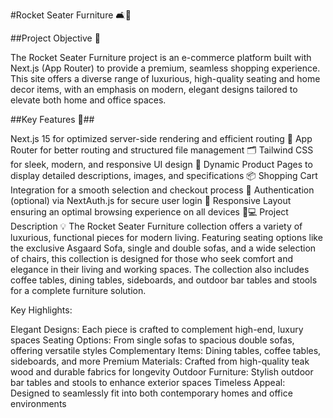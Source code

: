 #Rocket Seater Furniture 🛋️🚀

##Project Objective 🎯

The Rocket Seater Furniture project is an e-commerce platform built with Next.js (App Router) to provide a premium, seamless shopping experience. This site offers a diverse range of luxurious, high-quality seating and home decor items, with an emphasis on modern, elegant designs tailored to elevate both home and office spaces.

##Key Features 🔑##

Next.js 15 for optimized server-side rendering and efficient routing 🚀
App Router for better routing and structured file management 🗂
Tailwind CSS for sleek, modern, and responsive UI design 💅
Dynamic Product Pages to display detailed descriptions, images, and specifications 📦
Shopping Cart Integration for a smooth selection and checkout process 🛒
Authentication (optional) via NextAuth.js for secure user login 🔐
Responsive Layout ensuring an optimal browsing experience on all devices 📱💻
Project Description 💡
The Rocket Seater Furniture collection offers a variety of luxurious, functional pieces for modern living. Featuring seating options like the exclusive Asgaard Sofa, single and double sofas, and a wide selection of chairs, this collection is designed for those who seek comfort and elegance in their living and working spaces. The collection also includes coffee tables, dining tables, sideboards, and outdoor bar tables and stools for a complete furniture solution.

Key Highlights:

Elegant Designs: Each piece is crafted to complement high-end, luxury spaces
Seating Options: From single sofas to spacious double sofas, offering versatile styles
Complementary Items: Dining tables, coffee tables, sideboards, and more
Premium Materials: Crafted from high-quality teak wood and durable fabrics for longevity
Outdoor Furniture: Stylish outdoor bar tables and stools to enhance exterior spaces
Timeless Appeal: Designed to seamlessly fit into both contemporary homes and office environments
